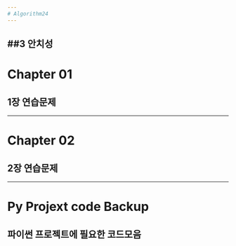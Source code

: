 ```yaml
---
# Algorithm24
---
```

##3 안치성
---
# Chapter 01
## 1장 연습문제
---
# Chapter 02
## 2장 연습문제
---
# Py Projext code Backup
## 파이썬 프로젝트에 필요한 코드모음
